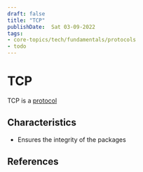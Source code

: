 ```yaml
---
draft: false
title: "TCP"
publishDate:  Sat 03-09-2022
tags:
- core-topics/tech/fundamentals/protocols
- todo
---
```


# TCP
TCP is a [protocol](Zettelkasten/protocol.md)  

## Characteristics 
- Ensures the integrity of the packages



## References

